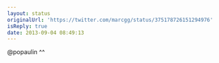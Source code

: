 ```yaml
---
layout: status
originalUrl: 'https://twitter.com/marcgg/status/375178726151294976'
isReply: true
date: 2013-09-04 08:49:13
---
```


@popaulin ^^
